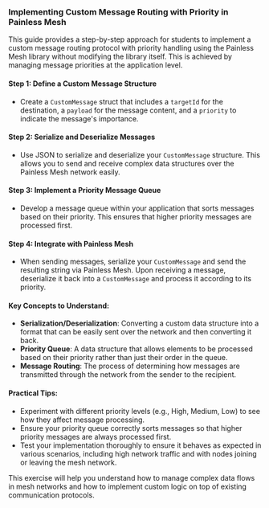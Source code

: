 ### Implementing Custom Message Routing with Priority in Painless Mesh

This guide provides a step-by-step approach for students to implement a custom message routing protocol with priority handling using the Painless Mesh library without modifying the library itself. This is achieved by managing message priorities at the application level.

#### Step 1: Define a Custom Message Structure

- Create a `CustomMessage` struct that includes a `targetId` for the destination, a `payload` for the message content, and a `priority` to indicate the message's importance.

#### Step 2: Serialize and Deserialize Messages

- Use JSON to serialize and deserialize your `CustomMessage` structure. This allows you to send and receive complex data structures over the Painless Mesh network easily.

#### Step 3: Implement a Priority Message Queue

- Develop a message queue within your application that sorts messages based on their priority. This ensures that higher priority messages are processed first.

#### Step 4: Integrate with Painless Mesh

- When sending messages, serialize your `CustomMessage` and send the resulting string via Painless Mesh. Upon receiving a message, deserialize it back into a `CustomMessage` and process it according to its priority.

#### Key Concepts to Understand:

- **Serialization/Deserialization**: Converting a custom data structure into a format that can be easily sent over the network and then converting it back.
- **Priority Queue**: A data structure that allows elements to be processed based on their priority rather than just their order in the queue.
- **Message Routing**: The process of determining how messages are transmitted through the network from the sender to the recipient.

#### Practical Tips:

- Experiment with different priority levels (e.g., High, Medium, Low) to see how they affect message processing.
- Ensure your priority queue correctly sorts messages so that higher priority messages are always processed first.
- Test your implementation thoroughly to ensure it behaves as expected in various scenarios, including high network traffic and with nodes joining or leaving the mesh network.

This exercise will help you understand how to manage complex data flows in mesh networks and how to implement custom logic on top of existing communication protocols.